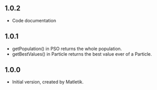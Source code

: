 ## 1.0.2

- Code documentation

## 1.0.1

- getPopulation() in PSO returns the whole population.
- getBestValues() in Particle returns the best value ever of a Particle.

## 1.0.0

- Initial version, created by Matletik.
